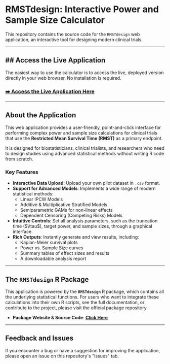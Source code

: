 

# RMSTdesign: Interactive Power and Sample Size Calculator

This repository contains the source code for the `RMSTdesign` web application, an interactive tool for designing modern clinical trials.

-----

## \#\# Access the Live Application

The easiest way to use the calculator is to access the live, deployed version directly in your web browser. No installation is required.

### **[➡️ Access the Live Application Here](https://arnab96.shinyapps.io/uthsc-app/)**

-----

## About the Application

This web application provides a user-friendly, point-and-click interface for performing complex power and sample size calculations for clinical trials that use the **Restricted Mean Survival Time (RMST)** as a primary endpoint.

It is designed for biostatisticians, clinical trialists, and researchers who need to design studies using advanced statistical methods without writing R code from scratch.

### Key Features

  * **Interactive Data Upload**: Upload your own pilot dataset in `.csv` format.
  * **Support for Advanced Models**: Implements a wide range of modern statistical methods:
      * Linear IPCW Models
      * Additive & Multiplicative Stratified Models
      * Semiparametric GAMs for non-linear effects
      * Dependent Censoring (Competing Risks) Models
  * **Intuitive Controls**: Set all analysis parameters, such as the truncation time ($\\tau$), target power, and sample sizes, through a graphical interface.
  * **Rich Outputs**: Instantly generate and view results, including:
      * Kaplan-Meier survival plots
      * Power vs. Sample Size curves
      * Summary tables of effect sizes and results
      * A downloadable analysis report

-----

## The `RMSTdesign` R Package

This application is powered by the **`RMSTdesign`** R package, which contains all the underlying statistical functions. For users who want to integrate these calculations into their own R scripts, see the full documentation, or contribute to the project, please visit the official package repository.

  * **Package Website & Source Code**: [**Click Here**](https://uthsc-zhang.github.io/RMSTdesign-Package/articles/RMSTdesign.html)

-----

## Feedback and Issues

If you encounter a bug or have a suggestion for improving the application, please open an issue on this repository's "Issues" tab.
